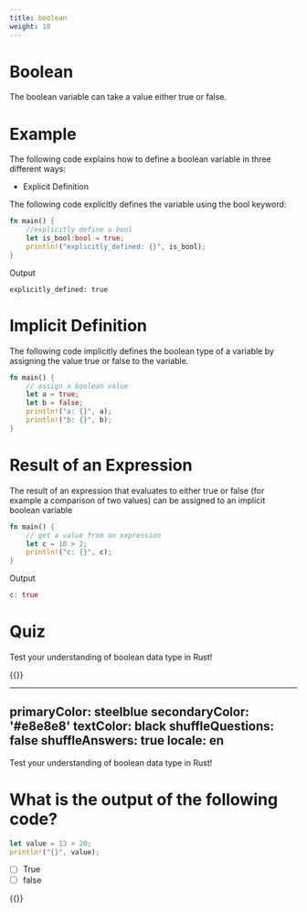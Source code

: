 ```yaml
---
title: boolean
weight: 10
---
```


# Boolean

The boolean variable can take a value either true or false.

# Example 

The following code explains how to define a boolean variable in three different ways:

- Explicit Definition

The following code explicitly defines the variable using the bool keyword:

```rust
fn main() {
    //explicitly define a bool
    let is_bool:bool = true;
    println!("explicitly_defined: {}", is_bool);
}

```
Output

```
explicitly_defined: true
```

# Implicit Definition 

The following code implicitly defines the boolean type of a variable by assigning the value true or false to the variable.

```rust
fn main() {
    // assign a boolean value
    let a = true;
    let b = false;
    println!("a: {}", a);
    println!("b: {}", b);
}

```

# Result of an Expression 

The result of an expression that evaluates to either true or false (for example a comparison of two values) can be assigned to an implicit boolean variable

```rust
fn main() {
    // get a value from an expression
    let c = 10 > 2;
    println!("c: {}", c);
}
```
Output

```rust
c: true
```


# Quiz 

Test your understanding of boolean data type in Rust!


{{<quizdown>}}

---
primaryColor: steelblue
secondaryColor: '#e8e8e8'
textColor: black
shuffleQuestions: false
shuffleAnswers: true
locale: en
---


Test your understanding of boolean data type in Rust!


# What is the output of the following code? <br> 

```rust
let value = 13 > 20;
println!("{}", value);

```

- [ ] True  
- [ ] false 

{{</quizdown>}}






